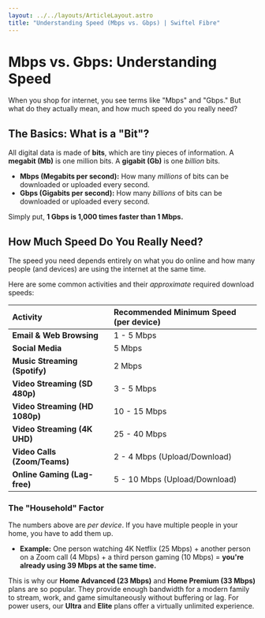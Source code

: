 ```yaml
---
layout: ../../layouts/ArticleLayout.astro
title: "Understanding Speed (Mbps vs. Gbps) | Swiftel Fibre"
---
```


# Mbps vs. Gbps: Understanding Speed

When you shop for internet, you see terms like "Mbps" and "Gbps." But what do they actually mean, and how much speed do you really need?

## The Basics: What is a "Bit"?

All digital data is made of **bits**, which are tiny pieces of information. A **megabit (Mb)** is one million bits. A **gigabit (Gb)** is one *billion* bits.

* **Mbps (Megabits per second):** How many *millions* of bits can be downloaded or uploaded every second.
* **Gbps (Gigabits per second):** How many *billions* of bits can be downloaded or uploaded every second.

Simply put, **1 Gbps is 1,000 times faster than 1 Mbps.**

## How Much Speed Do You Really Need?

The speed you need depends entirely on what you do online and how many people (and devices) are using the internet at the same time.

Here are some common activities and their *approximate* required download speeds:

| Activity | Recommended Minimum Speed (per device) |
| :--- | :--- |
| **Email & Web Browsing** | 1 - 5 Mbps |
| **Social Media** | 5 Mbps |
| **Music Streaming (Spotify)** | 2 Mbps |
| **Video Streaming (SD 480p)** | 3 - 5 Mbps |
| **Video Streaming (HD 1080p)** | 10 - 15 Mbps |
| **Video Streaming (4K UHD)** | 25 - 40 Mbps |
| **Video Calls (Zoom/Teams)** | 2 - 4 Mbps (Upload/Download) |
| **Online Gaming (Lag-free)** | 5 - 10 Mbps (Upload/Download) |

### The "Household" Factor

The numbers above are *per device*. If you have multiple people in your home, you have to add them up.

* **Example:** One person watching 4K Netflix (25 Mbps) + another person on a Zoom call (4 Mbps) + a third person gaming (10 Mbps) = **you're already using 39 Mbps at the same time.**

This is why our **Home Advanced (23 Mbps)** and **Home Premium (33 Mbps)** plans are so popular. They provide enough bandwidth for a modern family to stream, work, and game simultaneously without buffering or lag. For power users, our **Ultra** and **Elite** plans offer a virtually unlimited experience.